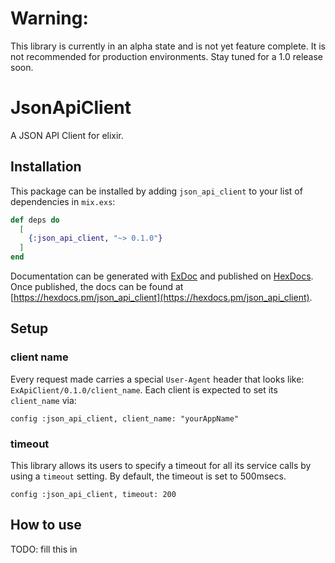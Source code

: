 # Warning:
This library is currently in an alpha state and is not yet feature complete. It is not recommended for production environments. Stay tuned for a 1.0 release soon.

# JsonApiClient

A JSON API Client for elixir.

## Installation

This package can be installed
by adding `json_api_client` to your list of dependencies in `mix.exs`:

```elixir
def deps do
  [
    {:json_api_client, "~> 0.1.0"}
  ]
end
```

Documentation can be generated with [ExDoc](https://github.com/elixir-lang/ex_doc)
and published on [HexDocs](https://hexdocs.pm). Once published, the docs can
be found at [https://hexdocs.pm/json_api_client](https://hexdocs.pm/json_api_client).

## Setup

### client name

Every request made carries a special `User-Agent` header that looks like: `ExApiClient/0.1.0/client_name`. Each client is expected to set its `client_name` via:

```
config :json_api_client, client_name: "yourAppName"
```

### timeout

This library allows its users to specify a timeout for all its service calls by using a `timeout` setting. By default, the timeout is set to 500msecs.

```
config :json_api_client, timeout: 200
```

## How to use

TODO: fill this in

